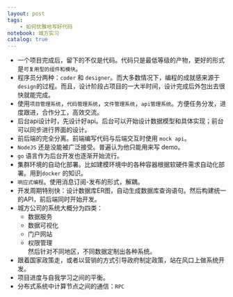 ```yaml
---
layout: post
tags: 
    - 如何优雅地写好代码
notebook: 城方实习
catalog: true
---
```


- 一个项目完成后，留下的不仅是代码。代码只是最低等级的产物，更好的形式是`可复用型的组件和模块`。
- 程序员分两种：`coder` 和 `designer`。而大多数情况下，编程的成就感来源于`design`的过程。而且，设计阶段占项目的一大半时间，设计完成后外包出去很快就能完成。
- 使用`项目管理系统`，`代码管理系统`，`文件管理系统`，`api管理系统`。方便任务分发，进度跟进，合作分工，高效交流。
- 后台api设计时，先设计好api。后台可以开始设计数据模型和具体实现；前台可以同步进行界面的设计。
- 前后端的完全分离。前端编写代码与后端交互时使用 `mock api`。
- `NodeJS` 还是没能被广泛接受。普遍认为他只能用来写 demo。
- `go` 语言作为后台开发也逐渐开始流行。
- 集群环境的自动化部署。比如建模环境中的各种容器根据软硬件需求自动化部署。用到`docker` 的知识。
- `响应式编程`。使用消息订阅-发布的形式，解耦。
- 开发周期特别快：设计数据库ER图，自动生成数据库查询语句。然后构建统一的API，前后端同时开始开发。
- 城方公司的系统大概分为四类：
    - 数据服务
    - 数据可视化
    - 门户网站
    - 权限管理 <br>
    然后针对不同地区，不同数据定制出各种系统。
- 跟着国家政策走，或者以营销的方式引导政府制定政策，站在风口上做系统开发。
- 项目进度与自我学习之间的平衡。
- 分布式系统中计算节点之间的通信：`RPC`